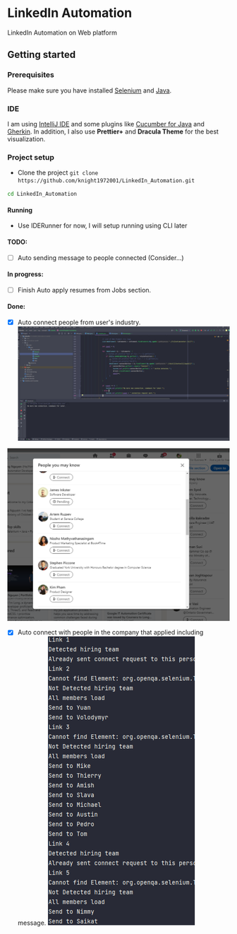 # LinkedIn Automation
LinkedIn Automation on Web platform

## Getting started
### Prerequisites
Please make sure you have installed [Selenium](https://www.selenium.dev/) and [Java](https://www.oracle.com/ca-en/java/technologies/javase/jdk11-archive-downloads.html).

### IDE
I am using [IntelliJ IDE](https://www.jetbrains.com/idea/download/) and some plugins like [Cucumber for Java](https://plugins.jetbrains.com/plugin/7212-cucumber-for-java) and [Gherkin](https://plugins.jetbrains.com/plugin/9164-gherkin). In addition, I also use **Prettier+** and **Dracula Theme** for the best visualization.

### Project setup
- Clone the project `git clone https://github.com/knight1972001/LinkedIn_Automation.git`
```bash
cd LinkedIn_Automation
```

#### Running
- Use IDERunner for now, I will setup running using CLI later 

#### TODO:

- [ ] Auto sending message to people connected (Consider...)

#### In progress:
- [ ] Finish Auto apply resumes from Jobs section.

#### Done:
- [x] Auto connect people from user's industry.
![no-more-new-connection.png](diary-pic%2Fno-more-new-connection.png)

![no-more-new-connection-2.png](diary-pic%2Fno-more-new-connection-2.png)

- [x] Auto connect with people in the company that applied including message.
![sent-connection.png](diary-pic%2Fsent-connection.png)